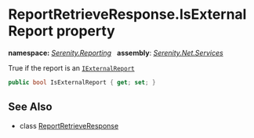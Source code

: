 # ReportRetrieveResponse.IsExternalReport property
**namespace:** *[Serenity.Reporting](../../README.md#serenity.reporting-namespace)*   **assembly**: *[Serenity.Net.Services](../../README.md)*

True if the report is an [`IExternalReport`](../IExternalReport.md)

```csharp
public bool IsExternalReport { get; set; }
```

## See Also

* class [ReportRetrieveResponse](../ReportRetrieveResponse.md)